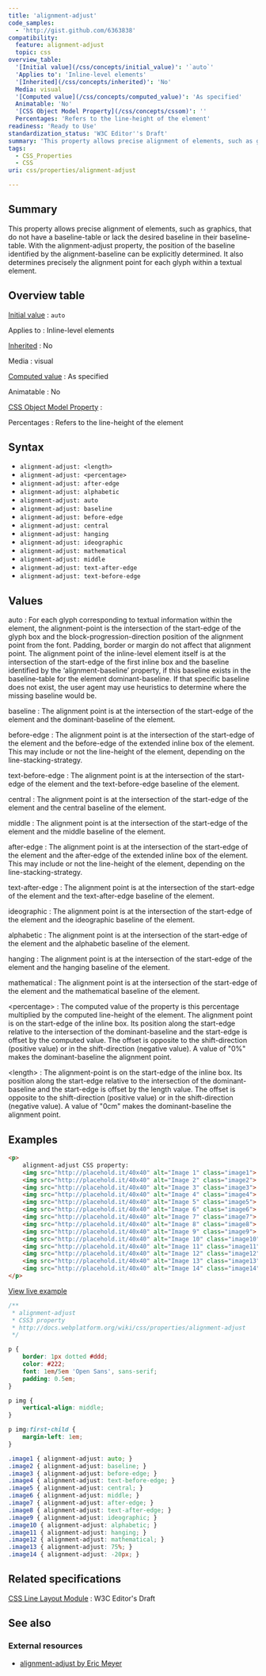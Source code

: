 ```yaml
---
title: 'alignment-adjust'
code_samples:
  - 'http://gist.github.com/6363838'
compatibility:
  feature: alignment-adjust
  topic: css
overview_table:
  '[Initial value](/css/concepts/initial_value)': '`auto`'
  'Applies to': 'Inline-level elements'
  '[Inherited](/css/concepts/inherited)': 'No'
  Media: visual
  '[Computed value](/css/concepts/computed_value)': 'As specified'
  Animatable: 'No'
  '[CSS Object Model Property](/css/concepts/cssom)': ''
  Percentages: 'Refers to the line-height of the element'
readiness: 'Ready to Use'
standardization_status: 'W3C Editor''s Draft'
summary: 'This property allows precise alignment of elements, such as graphics, that do not have a baseline-table or lack the desired baseline in their baseline-table. With the alignment-adjust property, the position of the baseline identified by the alignment-baseline can be explicitly determined. It also determines precisely the alignment point for each glyph within a textual element.'
tags:
  - CSS_Properties
  - CSS
uri: css/properties/alignment-adjust

---
```

## Summary

This property allows precise alignment of elements, such as graphics, that do not have a baseline-table or lack the desired baseline in their baseline-table. With the alignment-adjust property, the position of the baseline identified by the alignment-baseline can be explicitly determined. It also determines precisely the alignment point for each glyph within a textual element.

## Overview table

[Initial value](/css/concepts/initial_value)
:   `auto`

Applies to
:   Inline-level elements

[Inherited](/css/concepts/inherited)
:   No

Media
:   visual

[Computed value](/css/concepts/computed_value)
:   As specified

Animatable
:   No

[CSS Object Model Property](/css/concepts/cssom)
:

Percentages
:   Refers to the line-height of the element

## Syntax

-   `alignment-adjust: <length>`
-   `alignment-adjust: <percentage>`
-   `alignment-adjust: after-edge`
-   `alignment-adjust: alphabetic`
-   `alignment-adjust: auto`
-   `alignment-adjust: baseline`
-   `alignment-adjust: before-edge`
-   `alignment-adjust: central`
-   `alignment-adjust: hanging`
-   `alignment-adjust: ideographic`
-   `alignment-adjust: mathematical`
-   `alignment-adjust: middle`
-   `alignment-adjust: text-after-edge`
-   `alignment-adjust: text-before-edge`

## Values

auto
:   For each glyph corresponding to textual information within the element, the alignment-point is the intersection of the start-edge of the glyph box and the block-progression-direction position of the alignment point from the font. Padding, border or margin do not affect that alignment point. The alignment point of the inline-level element itself is at the intersection of the start-edge of the first inline box and the baseline identified by the ‘alignment-baseline’ property, if this baseline exists in the baseline-table for the element dominant-baseline. If that specific baseline does not exist, the user agent may use heuristics to determine where the missing baseline would be.

baseline
:   The alignment point is at the intersection of the start-edge of the element and the dominant-baseline of the element.

before-edge
:   The alignment point is at the intersection of the start-edge of the element and the before-edge of the extended inline box of the element. This may include or not the line-height of the element, depending on the line-stacking-strategy.

text-before-edge
:   The alignment point is at the intersection of the start-edge of the element and the text-before-edge baseline of the element.

central
:   The alignment point is at the intersection of the start-edge of the element and the central baseline of the element.

middle
:   The alignment point is at the intersection of the start-edge of the element and the middle baseline of the element.

after-edge
:   The alignment point is at the intersection of the start-edge of the element and the after-edge of the extended inline box of the element. This may include or not the line-height of the element, depending on the line-stacking-strategy.

text-after-edge
:   The alignment point is at the intersection of the start-edge of the element and the text-after-edge baseline of the element.

ideographic
:   The alignment point is at the intersection of the start-edge of the element and the ideographic baseline of the element.

alphabetic
:   The alignment point is at the intersection of the start-edge of the element and the alphabetic baseline of the element.

hanging
:   The alignment point is at the intersection of the start-edge of the element and the hanging baseline of the element.

mathematical
:   The alignment point is at the intersection of the start-edge of the element and the mathematical baseline of the element.

\<percentage\>
:   The computed value of the property is this percentage multiplied by the computed line-height of the element. The alignment point is on the start-edge of the inline box. Its position along the start-edge relative to the intersection of the dominant-baseline and the start-edge is offset by the computed value. The offset is opposite to the shift-direction (positive value) or in the shift-direction (negative value). A value of "0%" makes the dominant-baseline the alignment point.

\<length\>
:   The alignment-point is on the start-edge of the inline box. Its position along the start-edge relative to the intersection of the dominant-baseline and the start-edge is offset by the length value. The offset is opposite to the shift-direction (positive value) or in the shift-direction (negative value). A value of "0cm" makes the dominant-baseline the alignment point.

## Examples

``` html
<p>
    alignment-adjust CSS property:
    <img src="http://placehold.it/40x40" alt="Image 1" class="image1">
    <img src="http://placehold.it/40x40" alt="Image 2" class="image2">
    <img src="http://placehold.it/40x40" alt="Image 3" class="image3">
    <img src="http://placehold.it/40x40" alt="Image 4" class="image4">
    <img src="http://placehold.it/40x40" alt="Image 5" class="image5">
    <img src="http://placehold.it/40x40" alt="Image 6" class="image6">
    <img src="http://placehold.it/40x40" alt="Image 7" class="image7">
    <img src="http://placehold.it/40x40" alt="Image 8" class="image8">
    <img src="http://placehold.it/40x40" alt="Image 9" class="image9">
    <img src="http://placehold.it/40x40" alt="Image 10" class="image10">
    <img src="http://placehold.it/40x40" alt="Image 11" class="image11">
    <img src="http://placehold.it/40x40" alt="Image 12" class="image12">
    <img src="http://placehold.it/40x40" alt="Image 13" class="image13">
    <img src="http://placehold.it/40x40" alt="Image 14" class="image14">
</p>
```

[View live example](http://gist.github.com/6363838)

``` css
/**
 * alignment-adjust
 * CSS3 property
 * http://docs.webplatform.org/wiki/css/properties/alignment-adjust
 */

p {
    border: 1px dotted #ddd;
    color: #222;
    font: 1em/5em 'Open Sans', sans-serif;
    padding: 0.5em;
}

p img {
    vertical-align: middle;
}

p img:first-child {
    margin-left: 1em;
}

.image1 { alignment-adjust: auto; }
.image2 { alignment-adjust: baseline; }
.image3 { alignment-adjust: before-edge; }
.image4 { alignment-adjust: text-before-edge; }
.image5 { alignment-adjust: central; }
.image6 { alignment-adjust: middle; }
.image7 { alignment-adjust: after-edge; }
.image8 { alignment-adjust: text-after-edge; }
.image9 { alignment-adjust: ideographic; }
.image10 { alignment-adjust: alphabetic; }
.image11 { alignment-adjust: hanging; }
.image12 { alignment-adjust: mathematical; }
.image13 { alignment-adjust: 75%; }
.image14 { alignment-adjust: -20px; }
```

## Related specifications

[CSS Line Layout Module](http://dev.w3.org/csswg/css-inline/)
:   W3C Editor's Draft

## See also

### External resources

-   [alignment-adjust by Eric Meyer](http://meyerweb.com/eric/css/tests/css3/show.php?p=alignment-adjust)
